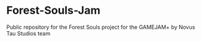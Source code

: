# Forest-Souls-Jam
Public repository for the Forest Souls project for the GAMEJAM+ by Novus Tau Studios team
